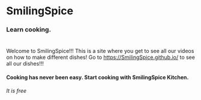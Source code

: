 # SmilingSpice
### Learn cooking.
#
Welcome to SmilingSpice!!!
This is a site where you get to see all our videos on how to make different dishes!
Go to https://SmilingSpice.github.io/ to see all our dishes!!!

<h4> Cooking has never been easy. Start cooking with SmilingSpice Kitchen. </h4><i>It is free</i>

